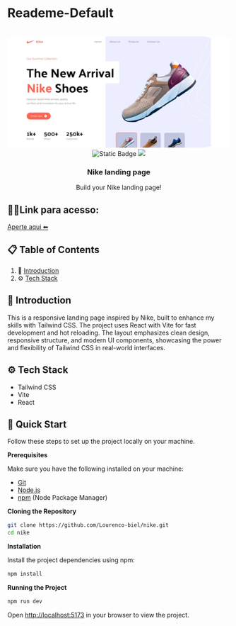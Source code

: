 # Reademe-Default

<div align="center">
  <br />
      <img src="src/assets/images/readme.png" alt="Project Banner">  
  <br />
  <div>
    <img alt="Static Badge" src="https://img.shields.io/badge/React-4c84f3?style=for-the-badge&logo=react&logoColor=white">
    <img src="https://img.shields.io/badge/-Tailwind_CSS-38B2AC?style=for-the-badge&logo=tailwind-css&logoColor=white" />
  </div>
  <h3 align="center">Nike landing page</h3>

  <div align="center">
    Build your Nike landing page! 
   </div>
</div>

## 👨‍💻Link para acesso:

<a href="https://nike-tailw1ndcss.netlify.app/">Aperte aqui ⬅ </a>

## 📋 <a name="table">Table of Contents</a>

1. 🤖 [Introduction](#introduction)
2. ⚙️ [Tech Stack](#tech-stack)

## <a name="introduction">🤖 Introduction</a>

This is a responsive landing page inspired by Nike, built to enhance my skills with Tailwind CSS. The project uses React with Vite for fast development and hot reloading. The layout emphasizes clean design, responsive structure, and modern UI components, showcasing the power and flexibility of Tailwind CSS in real-world interfaces.

## <a name="tech-stack">⚙️ Tech Stack</a>

- Tailwind CSS
- Vite
- React

## <a name="quick-start">🤸 Quick Start</a>

Follow these steps to set up the project locally on your machine.

**Prerequisites**

Make sure you have the following installed on your machine:

- [Git](https://git-scm.com/)
- [Node.js](https://nodejs.org/en)
- [npm](https://www.npmjs.com/) (Node Package Manager)

**Cloning the Repository**

```bash
git clone https://github.com/Lourenco-biel/nike.git
cd nike
```

**Installation**

Install the project dependencies using npm:

```bash
npm install
```

**Running the Project**

```bash
npm run dev
```

Open [http://localhost:5173](http://localhost:5173/) in your browser to view the project.
